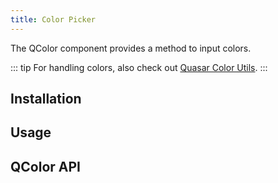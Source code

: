```yaml
---
title: Color Picker
---
```


The QColor component provides a method to input colors.

::: tip
For handling colors, also check out [Quasar Color Utils](/quasar-utils/color-utils).
:::

## Installation
<doc-installation components="QColor" />

## Usage
<doc-example title="Basic" file="QColor/Basic" />

<doc-example title="Input" file="QColor/Input" />

<doc-example title="Dark version" file="QColor/Dark" />

<doc-example title="Default value" file="QColor/DefaultValue" />

<doc-example title="Lazy model" file="QColor/LazyModel" />

<doc-example title="Disable and readonly" file="QColor/DisableReadonly" />

## QColor API
<doc-api file="QColor" />
